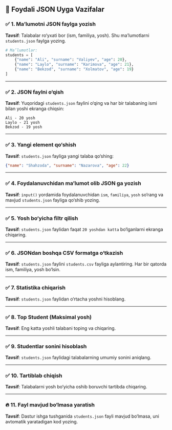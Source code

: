 ## 📁 Foydali JSON Uyga Vazifalar

### ✅ 1. **Ma’lumotni JSON faylga yozish**

**Tavsif**: Talabalar ro‘yxati bor (ism, familiya, yosh). Shu ma’lumotlarni `students.json` faylga yozing.

```python
# Ma’lumotlar:
students = [
    {"name": "Ali", "surname": "Valiyev", "age": 20},
    {"name": "Laylo", "surname": "Karimova", "age": 21},
    {"name": "Bekzod", "surname": "Xolmatov", "age": 19}
]
```

---

### ✅ 2. **JSON faylni o‘qish**

**Tavsif**: Yuqoridagi `students.json` faylini o‘qing va har bir talabaning ismi bilan yoshi ekranga chiqsin:

```
Ali - 20 yosh
Laylo - 21 yosh
Bekzod - 19 yosh
```

---

### ✅ 3. **Yangi element qo‘shish**

**Tavsif**: `students.json` fayliga yangi talaba qo‘shing:

```json
{"name": "Shahzoda", "surname": "Nazarova", "age": 22}
```

---

### ✅ 4. **Foydalanuvchidan ma’lumot olib JSON ga yozish**

**Tavsif**: `input()` yordamida foydalanuvchidan `ism`, `familiya`, `yosh` so‘rang va mavjud `students.json` fayliga qo‘shib yozing.

---

### ✅ 5. **Yosh bo‘yicha filtr qilish**

**Tavsif**: `students.json` faylidan faqat `20 yoshdan katta` bo‘lganlarni ekranga chiqaring.

---

### ✅ 6. **JSONdan boshqa CSV formatga o‘tkazish**

**Tavsif**: `students.json` faylini `students.csv` fayliga aylantiring. Har bir qatorda ism, familiya, yosh bo‘lsin.

---

### ✅ 7. **Statistika chiqarish**

**Tavsif**: `students.json` faylidan o‘rtacha yoshni hisoblang.

---

### ✅ 8. **Top Student (Maksimal yosh)**

**Tavsif**: Eng katta yoshli talabani toping va chiqaring.

---

### ✅ 9. **Studentlar sonini hisoblash**

**Tavsif**: `students.json` faylidagi talabalarning umumiy sonini aniqlang.

---

### ✅ 10. **Tartiblab chiqish**

**Tavsif**: Talabalarni yosh bo‘yicha oshib boruvchi tartibda chiqaring.

---

### 🔥 11. **Fayl mavjud bo‘lmasa yaratish**

**Tavsif**: Dastur ishga tushganida `students.json` fayli mavjud bo‘lmasa, uni avtomatik yaratadigan kod yozing.
